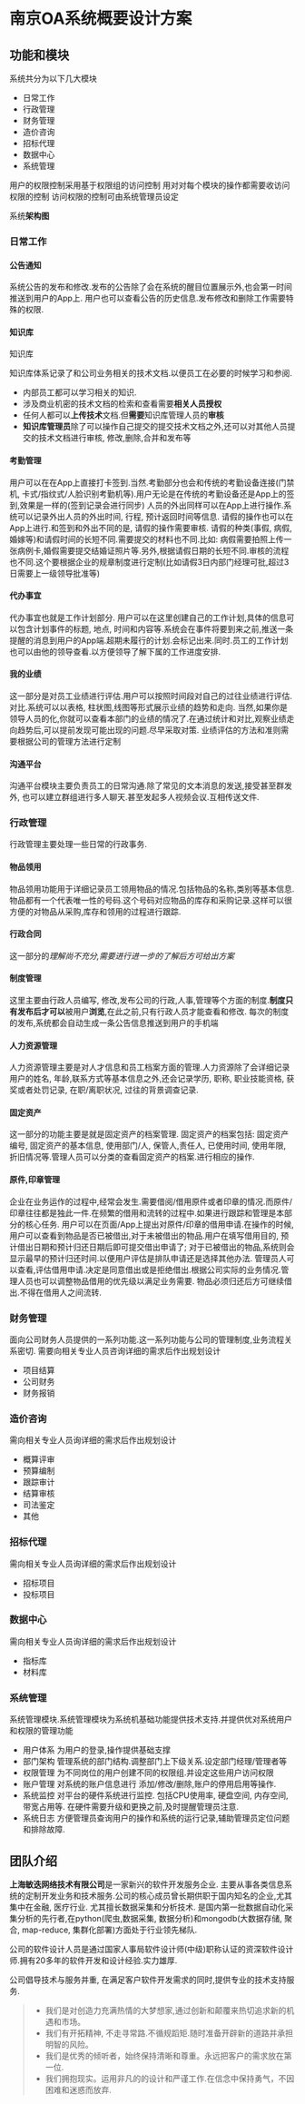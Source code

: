 
# 南京OA系统概要设计方案

## 功能和模块

系统共分为以下几大模块

* 日常工作
* 行政管理
* 财务管理
* 造价咨询
* 招标代理
* 数据中心
* 系统管理

用户的权限控制采用基于权限组的访问控制
用对对每个模块的操作都需要收访问权限的控制
访问权限的控制可由系统管理员设定

系统**架构图**

### 日常工作

#### 公告通知

系统公告的发布和修改.发布的公告除了会在系统的醒目位置展示外,也会第一时间推送到用户的App上. 用户也可以查看公告的历史信息.发布修改和删除工作需要特殊的权限.

#### 知识库

知识库

知识库体系记录了和公司业务相关的技术文档.以便员工在必要的时候学习和参阅.

* 内部员工都可以学习相关的知识.
* 涉及商业机密的技术文档的检索和查看需要**相关人员授权**
* 任何人都可以**上传技术**文档.但**需要**知识库管理人员的**审核**
* **知识库管理员**除了可以操作自己提交的提交技术文档之外,还可以对其他人员提交的技术文档进行审核, 修改,删除,合并和发布等

#### 考勤管理

用户可以在在App上直接打卡签到.当然.考勤部分也会和传统的考勤设备连接(门禁机, 卡式/指纹式/人脸识别考勤机等).用户无论是在传统的考勤设备还是App上的签到,效果是一样的(签到记录会进行同步)
人员的外出同样可以在App上进行操作.系统可以记录外出人员的外出时间, 行程, 预计返回时间等信息.
请假的操作也可以在App上进行.和签到和外出不同的是, 请假的操作需要审核. 请假的种类(事假, 病假, 婚嫁等)和请假时间的长短不同.需要提交的材料也不同.比如: 病假需要拍照上传一张病例卡,婚假需要提交结婚证照片等.另外,根据请假日期的长短不同.审核的流程也不同.这个要根据企业的规章制度进行定制(比如请假3日内部门经理可批,超过3日需要上一级领导批准等)

#### 代办事宜

代办事宜也就是工作计划部分.
用户可以在这里创建自己的工作计划,具体的信息可以包含计划事件的标题, 地点, 时间和内容等.系统会在事件将要到来之前,推送一条提醒的消息到用户的App端.超期未履行的计划.会标记出来.同时.员工的工作计划也可以由他的领导查看.以方便领导了解下属的工作进度安排.

#### 我的业绩

这一部分是对员工业绩进行评估.用户可以按照时间段对自己的过往业绩进行评估.对比.系统可以以表格, 柱状图,线图等形式展示业绩的趋势和走向.
当然,如果你是领导人员的化,你就可以查看本部门的业绩的情况了.在通过统计和对比,观察业绩走向趋势后,可以提前发现可能出现的问题.尽早采取对策.
业绩评估的方法和准则需要根据公司的管理方法进行定制

#### 沟通平台

沟通平台模块主要负责员工的日常沟通.除了常见的文本消息的发送,接受甚至群发外, 也可以建立群组进行多人聊天.甚至发起多人视频会议.互相传送文件.

### 行政管理

行政管理主要处理一些日常的行政事务.

#### 物品领用

物品领用功能用于详细记录员工领用物品的情况.包括物品的名称,类别等基本信息.物品都有一个代表唯一性的号码.这个号码对应物品的库存和采购记录.这样可以很方便的对物品从采购,库存和领用的过程进行跟踪.

#### 行政合同

这一部分的*理解尚不充分,需要进行进一步的了解后方可给出方案*

#### 制度管理

这里主要由行政人员编写, 修改,发布公司的行政,人事,管理等个方面的制度.**制度只有发布后才可以**被用户**浏览**,在此之前,只有行政人员才能查看和修改.
每次的制度的发布,系统都会自动生成一条公告信息推送到用户的手机端

#### 人力资源管理

人力资源管理主要是对人才信息和员工档案方面的管理.人力资源除了会详细记录用户的姓名, 年龄,联系方式等基本信息之外,还会记录学历, 职称, 职业技能资格, 获奖或者处罚记录, 在职/离职状况, 过往的背景调查记录.

#### 固定资产

这一部分的功能主要是就是固定资产的档案管理. 固定资产的档案包括: 固定资产编号, 固定资产的基本信息, 使用部门/人, 保管人,责任人, 已使用时间, 使用年限, 折旧情况等.管理人员可以分类的查看固定资产的档案.进行相应的操作.

#### 原件,印章管理

企业在业务运作的过程中,经常会发生.需要借阅/借用原件或者印章的情况.而原件/印章往往都是独此一件.在频繁的借用和流转的过程中.如果进行跟踪和管理是本部分的核心任务.
用户可以在页面/App上提出对原件/印章的借用申请.在操作的时候,用户可以查看到物品是否已被借出,对于未被借出的物品.用户在填写借用目的, 预计借出日期和预计归还日期后即可提交借出申请了;
对于已被借出的物品,系统则会显示最早的预计归还时间.以便用户评估是排队申请还是选择其他办法.
管理员人可以查看,评估借用申请.决定是同意借出或是拒绝借出.根据公司实际的业务情况.管理人员也可以调整物品借用的优先级以满足业务需要.
物品必须归还后方可继续借出.不得在借用人之间流转.

### 财务管理

面向公司财务人员提供的一系列功能.这一系列功能与公司的管理制度,业务流程关系密切. 需要向相关专业人员咨询详细的需求后作出规划设计

* 项目结算
* 公司财务
* 财务报销

### 造价咨询

需向相关专业人员询详细的需求后作出规划设计

* 概算评审
* 预算编制
* 跟踪审计
* 结算审核
* 司法鉴定
* 其他

### 招标代理

需向相关专业人员询详细的需求后作出规划设计

* 招标项目
* 投标项目

### 数据中心

需向相关专业人员询详细的需求后作出规划设计

* 指标库
* 材料库

### 系统管理

系统管理模块.系统管理模块为系统机基础功能提供技术支持.并提供优对系统用户和权限的管理功能

* 用户体系 为用户的登录,操作提供基础支撑
* 部门架构 管理系统的部门结构.调整部门上下级关系.设定部门经理/管理者等
* 权限管理 为不同岗位的用户创建不同的权限组.并设定这些用户访问权限
* 账户管理 对系统的账户信息进行 添加/修改/删除,账户的停用启用等操作.
* 系统监控 对平台的硬件系统进行监控. 包括CPU使用率, 硬盘空间, 内存空间,带宽占用等. 在硬件需要升级和更换之前,及时提醒管理员注意.
* 系统日志 方便管理员查询用户的操作和系统的运行记录,辅助管理员定位问题和排除故障.

## 团队介绍

**上海敏迭网络技术有限公司**是一家新兴的软件开发服务企业. 主要从事各类信息系统的定制开发业务和技术服务.公司的核心成员曾长期供职于国内知名的企业,尤其集中在金融, 医疗行业. 尤其擅长数据采集和分析技术. 是国内第一批数据自动化采集分析的先行者,在python(爬虫,数据采集, 数据分析)和mongodb(大数据存储, 聚合, map-reduce, 集群化部署)方面处于行业领先梯队.

公司的软件设计人员是通过国家人事局软件设计师(中级)职称认证的资深软件设计师.拥有20多年的软件开发和设计经验.实力雄厚.

公司倡导技术与服务并重, 在满足客户软件开发需求的同时,提供专业的技术支持服务.

> * 我们是对创造力充满热情的大梦想家,通过创新和颠覆来热切追求新的机遇和市场。
> * 我们有开拓精神, 不走寻常路.不循规蹈矩.随时准备开辟新的道路并承担明智的风险。
> * 我们是优秀的倾听者，始终保持清晰和尊重。永远把客户的需求放在第一位.
> * 我们拥抱现实。运用非凡的的设计和严谨工作.在信念中保持勇气，不因困难和迷惑而放弃.